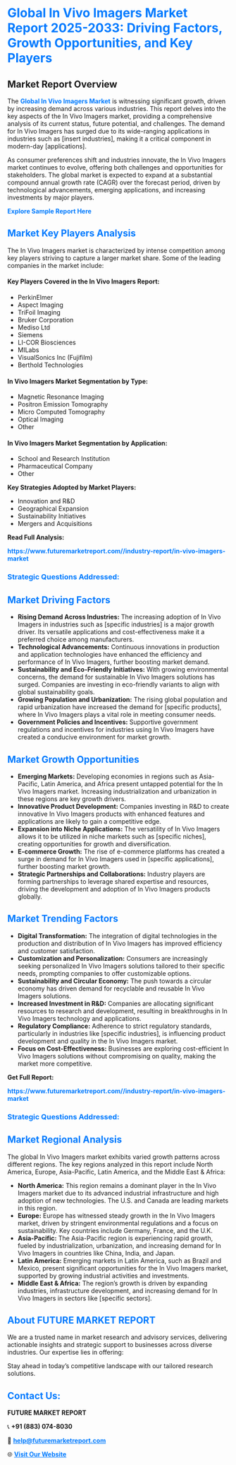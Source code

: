 <h1 style="color: #007BFF;">Global In Vivo Imagers Market Report 2025-2033: Driving Factors, Growth Opportunities, and Key Players</h1>

<section id="overview">
<h2>Market Report Overview</h2>
<p>The <a href="https://www.futuremarketreport.com//industry-report/in-vivo-imagers-market" style="color: #007BFF; text-decoration: none;"><strong>Global In Vivo Imagers Market</strong></a> is witnessing significant growth, driven by increasing demand across various industries. This report delves into the key aspects of the In Vivo Imagers market, providing a comprehensive analysis of its current status, future potential, and challenges. The demand for In Vivo Imagers has surged due to its wide-ranging applications in industries such as [insert industries], making it a critical component in modern-day [applications].</p>
<p>As consumer preferences shift and industries innovate, the In Vivo Imagers market continues to evolve, offering both challenges and opportunities for stakeholders. The global market is expected to expand at a substantial compound annual growth rate (CAGR) over the forecast period, driven by technological advancements, emerging applications, and increasing investments by major players.</p>
</section>

<section id="overview">
<p><a href="https://www.futuremarketreport.com//request-sample/reportId=78197" style="color: #007BFF; text-decoration: none;"><strong>Explore Sample Report Here</strong></a></p>
</section>

<section id="key-players">
<h2 style="color: #007BFF;">Market Key Players Analysis</h2>
<p>The In Vivo Imagers market is characterized by intense competition among key players striving to capture a larger market share. Some of the leading companies in the market include:</p>
<h4>Key Players Covered in the In Vivo Imagers Report:</h4>
<ul><li>PerkinElmer</li><li>Aspect Imaging</li><li>TriFoil Imaging</li><li>Bruker Corporation</li><li>Mediso Ltd</li><li>Siemens</li><li>LI-COR Biosciences</li><li>MILabs</li><li>VisualSonics Inc (Fujifilm)</li><li>Berthold Technologies</li></ul>
<h4>In Vivo Imagers Market Segmentation by Type:</h4>
<ul><li>Magnetic Resonance Imaging</li><li>Positron Emission Tomography</li><li>Micro Computed Tomography</li><li>Optical Imaging</li><li>Other</li></ul>

<h4>In Vivo Imagers Market Segmentation by Application:</h4>
<ul><li>School and Research Institution</li><li>Pharmaceutical Company</li><li>Other</li></ul>
<p><strong>Key Strategies Adopted by Market Players:</strong></p>
<ul>
<li>Innovation and R&D</li>
<li>Geographical Expansion</li>
<li>Sustainability Initiatives</li>
<li>Mergers and Acquisitions</li>
</ul>
</section>

<section>
<p><strong>Read Full Analysis: </strong></p><a href="https://www.futuremarketreport.com//industry-report/in-vivo-imagers-market" style="color: #007BFF; text-decoration: none;"><strong>https://www.futuremarketreport.com//industry-report/in-vivo-imagers-market</strong></a>
<h3 style="color: #007BFF;">Strategic Questions Addressed:</h3>
</section>

<section id="driving-factors">
<h2 style="color: #007BFF;">Market Driving Factors</h2>
<ul>
<li><strong>Rising Demand Across Industries:</strong> The increasing adoption of In Vivo Imagers in industries such as [specific industries] is a major growth driver. Its versatile applications and cost-effectiveness make it a preferred choice among manufacturers.</li>
<li><strong>Technological Advancements:</strong> Continuous innovations in production and application technologies have enhanced the efficiency and performance of In Vivo Imagers, further boosting market demand.</li>
<li><strong>Sustainability and Eco-Friendly Initiatives:</strong> With growing environmental concerns, the demand for sustainable In Vivo Imagers solutions has surged. Companies are investing in eco-friendly variants to align with global sustainability goals.</li>
<li><strong>Growing Population and Urbanization:</strong> The rising global population and rapid urbanization have increased the demand for [specific products], where In Vivo Imagers plays a vital role in meeting consumer needs.</li>
<li><strong>Government Policies and Incentives:</strong> Supportive government regulations and incentives for industries using In Vivo Imagers have created a conducive environment for market growth.</li>
</ul>
</section>

<section id="growth-opportunities">
<h2 style="color: #007BFF;">Market Growth Opportunities</h2>
<ul>
<li><strong>Emerging Markets:</strong> Developing economies in regions such as Asia-Pacific, Latin America, and Africa present untapped potential for the In Vivo Imagers market. Increasing industrialization and urbanization in these regions are key growth drivers.</li>
<li><strong>Innovative Product Development:</strong> Companies investing in R&D to create innovative In Vivo Imagers products with enhanced features and applications are likely to gain a competitive edge.</li>
<li><strong>Expansion into Niche Applications:</strong> The versatility of In Vivo Imagers allows it to be utilized in niche markets such as [specific niches], creating opportunities for growth and diversification.</li>
<li><strong>E-commerce Growth:</strong> The rise of e-commerce platforms has created a surge in demand for In Vivo Imagers used in [specific applications], further boosting market growth.</li>
<li><strong>Strategic Partnerships and Collaborations:</strong> Industry players are forming partnerships to leverage shared expertise and resources, driving the development and adoption of In Vivo Imagers products globally.</li>
</ul>
</section>

<section id="trending-factors">
<h2 style="color: #007BFF;">Market Trending Factors</h2>
<ul>
<li><strong>Digital Transformation:</strong> The integration of digital technologies in the production and distribution of In Vivo Imagers has improved efficiency and customer satisfaction.</li>
<li><strong>Customization and Personalization:</strong> Consumers are increasingly seeking personalized In Vivo Imagers solutions tailored to their specific needs, prompting companies to offer customizable options.</li>
<li><strong>Sustainability and Circular Economy:</strong> The push towards a circular economy has driven demand for recyclable and reusable In Vivo Imagers solutions.</li>
<li><strong>Increased Investment in R&D:</strong> Companies are allocating significant resources to research and development, resulting in breakthroughs in In Vivo Imagers technology and applications.</li>
<li><strong>Regulatory Compliance:</strong> Adherence to strict regulatory standards, particularly in industries like [specific industries], is influencing product development and quality in the In Vivo Imagers market.</li>
<li><strong>Focus on Cost-Effectiveness:</strong> Businesses are exploring cost-efficient In Vivo Imagers solutions without compromising on quality, making the market more competitive.</li>
</ul>
</section>

<section>
<p><strong>Get Full Report: </strong></p><a href="https://www.futuremarketreport.com//industry-report/in-vivo-imagers-market" style="color: #007BFF; text-decoration: none;"><strong>https://www.futuremarketreport.com//industry-report/in-vivo-imagers-market</strong></a>
<h3 style="color: #007BFF;">Strategic Questions Addressed:</h3>
</section>


<section id="regional-analysis">
<h2 style="color: #007BFF;">Market Regional Analysis</h2>
<p>The global In Vivo Imagers market exhibits varied growth patterns across different regions. The key regions analyzed in this report include North America, Europe, Asia-Pacific, Latin America, and the Middle East & Africa:</p>
<ul>
<li><strong>North America:</strong> This region remains a dominant player in the In Vivo Imagers market due to its advanced industrial infrastructure and high adoption of new technologies. The U.S. and Canada are leading markets in this region.</li>
<li><strong>Europe:</strong> Europe has witnessed steady growth in the In Vivo Imagers market, driven by stringent environmental regulations and a focus on sustainability. Key countries include Germany, France, and the U.K.</li>
<li><strong>Asia-Pacific:</strong> The Asia-Pacific region is experiencing rapid growth, fueled by industrialization, urbanization, and increasing demand for In Vivo Imagers in countries like China, India, and Japan.</li>
<li><strong>Latin America:</strong> Emerging markets in Latin America, such as Brazil and Mexico, present significant opportunities for the In Vivo Imagers market, supported by growing industrial activities and investments.</li>
<li><strong>Middle East & Africa:</strong> The region’s growth is driven by expanding industries, infrastructure development, and increasing demand for In Vivo Imagers in sectors like [specific sectors].</li>
</ul>
</section>

<footer>
<h2 style="color: #007BFF;">About FUTURE MARKET REPORT</h2>
<p>We are a trusted name in market research and advisory services, delivering actionable insights and strategic support to businesses across diverse industries. Our expertise lies in offering:</p>

<p>Stay ahead in today’s competitive landscape with our tailored research solutions.</p>

<h2 style="color: #007BFF;">Contact Us:</h2>
<p><strong>FUTURE MARKET REPORT</strong></p>
<p>📞 <strong>+91 (883) 074-8030</strong></p>
<p>📧 <strong><a href="mailto:help@futuremarketreport.com" style="color: #007BFF;">help@futuremarketreport.com</a></strong></p>
<p>🌐 <strong><a href="https://www.futuremarketreport.com/" style="color: #007BFF;">Visit Our Website</a></strong></p>
</footer>